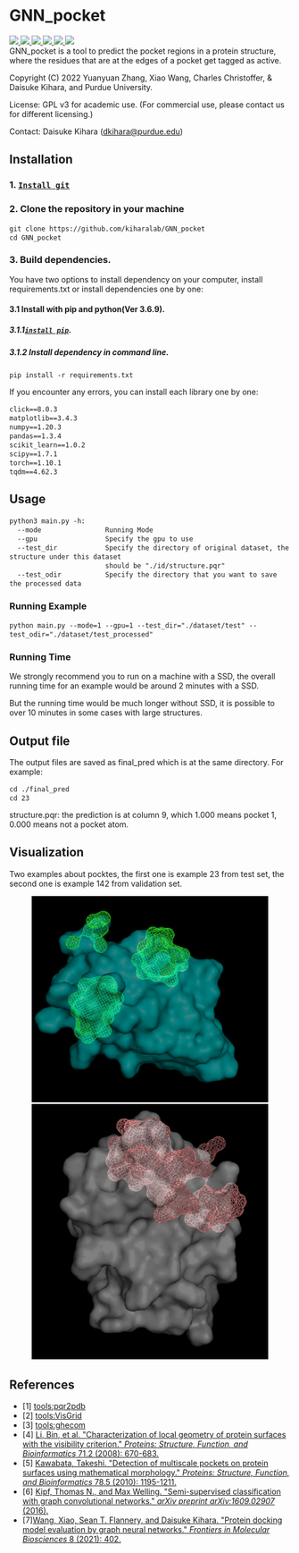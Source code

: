 # GNN_pocket

<a href="https://github.com/marktext/marktext/releases/latest">
   <img src="https://img.shields.io/badge/GNN_pocket-v1.0.0-green">
   <img src="https://img.shields.io/badge/platform-Linux%20-green">
   <img src="https://img.shields.io/badge/Language-python3-green">
   <img src="https://img.shields.io/badge/Language-C-green">
   <img src="https://img.shields.io/badge/dependencies-tested-green">
   <img src="https://img.shields.io/badge/licence-GNU-green">
</a>      <br>
GNN_pocket  is a tool to predict the pocket regions in a protein structure, where the residues that are at the edges of a pocket get tagged as active.

Copyright (C) 2022 Yuanyuan Zhang, Xiao Wang, Charles Christoffer, & Daisuke Kihara, and Purdue University.

License: GPL v3 for academic use. (For commercial use, please contact us for different licensing.)

Contact: Daisuke Kihara (dkihara@purdue.edu)

## Installation

### 1. [`Install git`](https://git-scm.com/book/en/v2/Getting-Started-Installing-Git)

### 2. Clone the repository in your machine

```
git clone https://github.com/kiharalab/GNN_pocket
cd GNN_pocket
```
### 3. Build dependencies.

You have two options to install dependency on your computer, install requirements.txt or install dependencies one by one:

#### 3.1 Install with pip and python(Ver 3.6.9).

##### 3.1.1[`install pip`](https://pip.pypa.io/en/stable/installing/).

##### 3.1.2  Install dependency in command line.

```
pip install -r requirements.txt 
```

If you encounter any errors, you can install each library one by one:

```
click==8.0.3
matplotlib==3.4.3
numpy==1.20.3
pandas==1.3.4
scikit_learn==1.0.2
scipy==1.7.1
torch==1.10.1
tqdm==4.62.3
```


## Usage

```
python3 main.py -h:
  --mode                Running Mode
  --gpu                 Specify the gpu to use
  --test_dir            Specify the directory of original dataset, the structure under this dataset 
                        should be "./id/structure.pqr"
  --test_odir           Specify the directory that you want to save the processed data
```


### Running Example

```
python main.py --mode=1 --gpu=1 --test_dir="./dataset/test" --test_odir="./dataset/test_processed"
```

### Running Time

We strongly recommend you to run on a machine with a SSD, the overall running time for an example would be around 2 minutes with a SSD.

But the running time would be much longer without SSD, it is possible to over 10 minutes in some cases with large structures.


## Output file

The output files are saved as final_pred which is at the same directory.
For example:
```
cd ./final_pred
cd 23
```
structure.pqr: the prediction is at column 9, which 1.000 means pocket 1, 0.000 means not a pocket atom.
## Visualization
Two examples about pocktes, the first one is example 23 from test set, the second one is example 142 from validation set.
<figure class="half">
    <img src="https://github.com/kiharalab/GNN_pocket/blob/master/examples/pred_23.png" width="500"/>
    <img src="https://github.com/kiharalab/GNN_pocket/blob/master/examples/pred_142.png" width="500"/>
</figure>


## References

- [1] [tools:pqr2pdb](https://github.com/hleonov/bin/blob/master/pqr2pdb.py)
- [2] [tools:VisGrid](https://kiharalab.org/VisGrid/)
- [3] [tools:ghecom](https://pdbj.org/ghecom/)
- [4] [Li, Bin, et al. "Characterization of local geometry of protein surfaces with the visibility criterion." *Proteins: Structure, Function, and Bioinformatics* 71.2 (2008): 670-683.](https://onlinelibrary.wiley.com/doi/abs/10.1002/prot.21732?casa_token=vfhZxgyYvAUAAAAA:FwaQlnRvl1z-jSwfHW_DLb7yjwRn5FXZklyxIyY18mWaAfEjVBDXnv86aLr32z6Jtj8jya4VILWVA-Y)
- [5] [Kawabata, Takeshi. "Detection of multiscale pockets on protein surfaces using mathematical morphology." *Proteins: Structure, Function, and Bioinformatics* 78.5 (2010): 1195-1211.](https://onlinelibrary.wiley.com/doi/abs/10.1002/prot.22639?casa_token=gZElgIqLTX4AAAAA:ioK8V7Ajbzk1Vl9qsvpz8nsg6_6fKZanm6zdoKh9_QM6TJ-hQmVdVpWPvThhwJle9FShzSLkOz00VQc)
- [6] [Kipf, Thomas N., and Max Welling. "Semi-supervised classification with graph convolutional networks." *arXiv preprint arXiv:1609.02907* (2016).](https://arxiv.org/pdf/1609.02907.pdf)
- [7][Wang, Xiao, Sean T. Flannery, and Daisuke Kihara. "Protein docking model evaluation by graph neural networks." *Frontiers in Molecular Biosciences* 8 (2021): 402.](https://www.frontiersin.org/articles/10.3389/fmolb.2021.647915/full)

